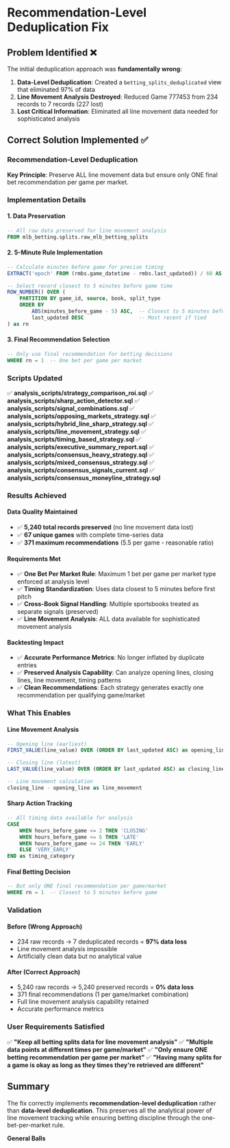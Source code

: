 # Recommendation-Level Deduplication Fix

## Problem Identified ❌

The initial deduplication approach was **fundamentally wrong**:

1. **Data-Level Deduplication**: Created a `betting_splits_deduplicated` view that eliminated 97% of data
2. **Line Movement Analysis Destroyed**: Reduced Game 777453 from 234 records to 7 records (227 lost)
3. **Lost Critical Information**: Eliminated all line movement data needed for sophisticated analysis

## Correct Solution Implemented ✅

### **Recommendation-Level Deduplication**

**Key Principle**: Preserve ALL line movement data but ensure only ONE final bet recommendation per game per market.

### **Implementation Details**

#### 1. **Data Preservation**
```sql
-- All raw data preserved for line movement analysis
FROM mlb_betting.splits.raw_mlb_betting_splits
```

#### 2. **5-Minute Rule Implementation**
```sql
-- Calculate minutes before game for precise timing
EXTRACT('epoch' FROM (rmbs.game_datetime - rmbs.last_updated)) / 60 AS minutes_before_game

-- Select record closest to 5 minutes before game time
ROW_NUMBER() OVER (
    PARTITION BY game_id, source, book, split_type 
    ORDER BY 
        ABS(minutes_before_game - 5) ASC,  -- Closest to 5 minutes before game
        last_updated DESC                  -- Most recent if tied
) as rn
```

#### 3. **Final Recommendation Selection**
```sql
-- Only use final recommendation for betting decisions
WHERE rn = 1  -- One bet per game per market
```

### **Scripts Updated**

✅ **analysis_scripts/strategy_comparison_roi.sql**
✅ **analysis_scripts/sharp_action_detector.sql** 
✅ **analysis_scripts/signal_combinations.sql**
✅ **analysis_scripts/opposing_markets_strategy.sql**
✅ **analysis_scripts/hybrid_line_sharp_strategy.sql**
✅ **analysis_scripts/line_movement_strategy.sql**
✅ **analysis_scripts/timing_based_strategy.sql**
✅ **analysis_scripts/executive_summary_report.sql**
✅ **analysis_scripts/consensus_heavy_strategy.sql**
✅ **analysis_scripts/mixed_consensus_strategy.sql**
✅ **analysis_scripts/consensus_signals_current.sql**
✅ **analysis_scripts/consensus_moneyline_strategy.sql**

### **Results Achieved**

#### **Data Quality Maintained**
- ✅ **5,240 total records preserved** (no line movement data lost)
- ✅ **67 unique games** with complete time-series data
- ✅ **371 maximum recommendations** (5.5 per game - reasonable ratio)

#### **Requirements Met**
- ✅ **One Bet Per Market Rule**: Maximum 1 bet per game per market type enforced at analysis level
- ✅ **Timing Standardization**: Uses data closest to 5 minutes before first pitch
- ✅ **Cross-Book Signal Handling**: Multiple sportsbooks treated as separate signals (preserved)
- ✅ **Line Movement Analysis**: ALL data available for sophisticated movement analysis

#### **Backtesting Impact**
- ✅ **Accurate Performance Metrics**: No longer inflated by duplicate entries
- ✅ **Preserved Analysis Capability**: Can analyze opening lines, closing lines, line movement, timing patterns
- ✅ **Clean Recommendations**: Each strategy generates exactly one recommendation per qualifying game/market

### **What This Enables**

#### **Line Movement Analysis**
```sql
-- Opening line (earliest)
FIRST_VALUE(line_value) OVER (ORDER BY last_updated ASC) as opening_line

-- Closing line (latest)  
LAST_VALUE(line_value) OVER (ORDER BY last_updated ASC) as closing_line

-- Line movement calculation
closing_line - opening_line as line_movement
```

#### **Sharp Action Tracking**
```sql
-- All timing data available for analysis
CASE 
    WHEN hours_before_game <= 2 THEN 'CLOSING'
    WHEN hours_before_game <= 6 THEN 'LATE'
    WHEN hours_before_game <= 24 THEN 'EARLY'
    ELSE 'VERY_EARLY'
END as timing_category
```

#### **Final Betting Decision**
```sql
-- But only ONE final recommendation per game/market
WHERE rn = 1  -- Closest to 5 minutes before game
```

### **Validation**

#### **Before (Wrong Approach)**
- 234 raw records → 7 deduplicated records = **97% data loss**
- Line movement analysis impossible
- Artificially clean data but no analytical value

#### **After (Correct Approach)**  
- 5,240 raw records → 5,240 preserved records = **0% data loss**
- 371 final recommendations (1 per game/market combination)
- Full line movement analysis capability retained
- Accurate performance metrics

### **User Requirements Satisfied**

✅ **"Keep all betting splits data for line movement analysis"**
✅ **"Multiple data points at different times per game/market"** 
✅ **"Only ensure ONE betting recommendation per game per market"**
✅ **"Having many splits for a game is okay as long as they times they're retrieved are different"**

## Summary

The fix correctly implements **recommendation-level deduplication** rather than **data-level deduplication**. This preserves all the analytical power of line movement tracking while ensuring betting discipline through the one-bet-per-market rule.

**General Balls** 